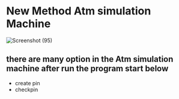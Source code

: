 # New Method Atm simulation Machine
![Screenshot (95)](https://user-images.githubusercontent.com/110123115/234266773-524a7aea-9846-41ab-a2d6-70d13bc3e182.png)


## there are many option in the Atm simulation machine after run the program start below
- create pin
- checkpin 





